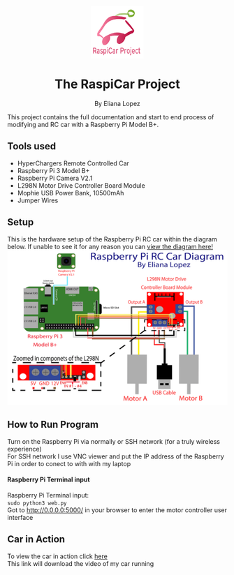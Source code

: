 <br />
 <p align="center">
     <img src="https://github.com/elianalopez/RaspiCar-Project/blob/main/Images/carproject.png?raw=true" width="120" height="120">
    <h1 align="center">The RaspiCar Project</h1>
    <p align="center" class="h6">By Eliana Lopez</p>
    <p align="center"></p>
 </p>
 
This project contains the full documentation and start to end process of modifying and RC car with a Raspberry Pi Model B+.

## Tools used
<ul>
<li>HyperChargers Remote Controlled Car</li>
<li>Raspberry Pi 3 Model B+</li>
<li>Raspberry Pi Camera V2.1</li>
<li>L298N Motor Drive Controller Board Module</li>
<li>Mophie USB Power Bank, 10500mAh</li>
<li>Jumper Wires</li> 
</ul>

## Setup
This is the hardware setup of the Raspberry Pi RC car within the diagram below. If unable to see it for any reason you can <a href="https://github.com/elianalopez/RaspiCar-Project/blob/main/Images/diagram.png?raw=true?raw=true"> view the diagram here! </a>
![Diagram](Images/diagram.png)

<!--
<a href="https://github.com/elianalopez/Raspberry-Pi-RC-Car-Project/blob/master/diagram.png?raw=true">Raspberry Pi RC Car Diagram </a>
-->

## How to Run Program
Turn on the Raspberry Pi via normally or SSH network (for a truly wireless experience)
<br>
For SSH network I use VNC viewer and put the IP address of the Raspberry Pi in order to conect to with with my laptop
  
#### Raspberry Pi Terminal input
Raspberry Pi Terminal input:
<br>
 `sudo python3 web.py`
 <br>
 Got to http://0.0.0.0:5000/ in your browser to enter the motor controller user interface

  
## Car in Action
To view the car in action click <a href="https://github.com/elianalopez/Raspberry-Pi-RC-Car-Project/blob/master/car.mov?raw=true">here</a>
<br>
This link will download the video of my car running
